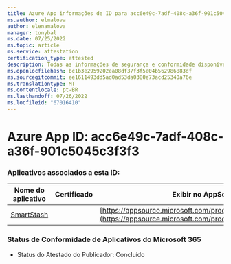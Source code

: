 ```yaml
---
title: Azure App informações de ID para acc6e49c-7adf-408c-a36f-901c5045c3f3f3
ms.author: elmalova
author: elenamalova
manager: tonybal
ms.date: 07/25/2022
ms.topic: article
ms.service: attestation
certification_type: attested
description: Todas as informações de segurança e conformidade disponíveis para acc6e49c-7adf-408c-a36f-901c5045c3f3f3.
ms.openlocfilehash: bc1b3e2959202ea08df37f3f5e04b562986883df
ms.sourcegitcommit: ee1611493dd5ad0ad53da0380e73acd25340a76e
ms.translationtype: MT
ms.contentlocale: pt-BR
ms.lasthandoff: 07/26/2022
ms.locfileid: "67016410"
---
```

# <a name="azure-app-id-acc6e49c-7adf-408c-a36f-901c5045c3f3"></a>Azure App ID: acc6e49c-7adf-408c-a36f-901c5045c3f3f3


### <a name="apps-associated-with-this-id"></a>Aplicativos associados a esta ID:
| **Nome do aplicativo** | **Certificado** | **Exibir no AppSource** |
|--------------|---------------|-----------------------|
| [SmartStash](../forward/WA200004223.md) |  | [https://appsource.microsoft.com/product/office/WA200004223](https://appsource.microsoft.com/product/office/WA200004223) |

### <a name="microsoft-365-app-compliance-status"></a>Status de Conformidade de Aplicativos do Microsoft 365
- Status do Atestado do Publicador: Concluído
